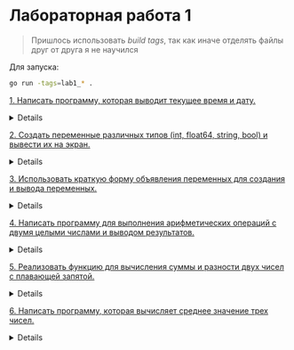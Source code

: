 # Лабораторная работа 1 

> Пришлось использовать *build tags*, так как иначе отделять файлы друг от друга я не научился

Для запуска:

```sh
go run -tags=lab1_* .
```

[1. Написать программу, которая выводит текущее время и дату.](1.go)
<details>

Требования по оформлению не было, поэтому отправляю целиком 

```sh
Текущее время 2025-09-17 19:16:18.1351695 +0400 +04 m=+0.002622901
```

</details>

[2. Создать переменные различных типов (int, float64, string, bool) и вывести их на экран.](2.go)

<details>

https://pkg.go.dev/fmt#hdr-Printing - форматирование

```sh
int: 10, float: 3.14, string: Hello, bool: true
```

</details>

[3. Использовать краткую форму объявления переменных для создания и вывода 
переменных. ](3.go)

<details>

Насколько я понял, подразумевается оператор :=, который сам опознает тип данных

```sh
int: 10, float: 3.14, string: Hello, bool: true
```

</details>

[4. Написать программу для выполнения арифметических операций с двумя целыми 
числами и выводом результатов. ](4.go)

<details>

Проблема возникла только с делением, так как Go по умолчанию производит целочисленное деление целых чисел, и приходится переводить в float64
Сначала сделал версию, где конкретно на делении идет перевод типа данных, но решил в общем пользоваться float64, мало ли пользователь решит работать не только с целыми числами. Тут столкнулся с проблемой, что остаток от деления не работает с типом с плавующей точкой. Не знаю почему.
upd: оказывается, я пропустил в задании требование о целых числах. Ну ладно, упрощаем обратно

```sh
Введите первое число: 12
Введите второе число: 16

Результаты операций:
12 + 16 = 28
12 - 16 = -4
12 * 16 = 192
12 / 16 = 0.75
12 % 16 = 12
```

</details>

[5. Реализовать функцию для вычисления суммы и разности двух чисел с плавающей 
запятой. ](5.go)

<details>

Как удобно, что именно это я и сделал в прошлом задании

```sh
Введите первое число: 15.2
Введите второе число: 62.3563

Результаты операций:
15.2 + 62.3563 = 77.5563
15.2 - 62.3563 = -47.1563
```

</details>

[6. Написать программу, которая вычисляет среднее значение трех чисел.](6.go)

<details>

Хотел найти специальную функцию типа avg, но проще было самому формулу описать

```sh
Введите первое число: 12.1
Введите второе число: 12.2
Введите третье число: 12.3

Среднее значение: 12.199999999999998
```

</details>
